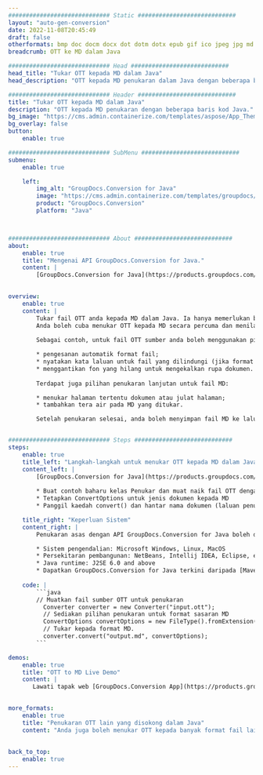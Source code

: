 ```yaml
---
############################# Static ############################
layout: "auto-gen-conversion"
date: 2022-11-08T20:45:49
draft: false
otherformats: bmp doc docm docx dot dotm dotx epub gif ico jpeg jpg md odt ott pdf png psd rtf tex tif tiff txt xps
breadcrumb: OTT ke MD dalam Java

############################# Head ############################
head_title: "Tukar OTT kepada MD dalam Java"
head_description: "OTT kepada MD penukaran dalam Java dengan beberapa baris kod. Tukar lebih 160 format fail menggunakan API penukaran dokumen GroupDocs untuk Java"

############################# Header ############################
title: "Tukar OTT kepada MD dalam Java"
description: "OTT kepada MD penukaran dengan beberapa baris kod Java."
bg_image: "https://cms.admin.containerize.com/templates/aspose/App_Themes/V3/images/bg/header1.png"
bg_overlay: false
button:
    enable: true

############################# SubMenu ############################
submenu:
    enable: true

    left:
        img_alt: "GroupDocs.Conversion for Java"
        image: "https://cms.admin.containerize.com/templates/groupdocs/images/product-logos/90x90-noborder/groupdocs-conversion-java.png"
        product: "GroupDocs.Conversion"
        platform: "Java"



############################# About ############################
about:
    enable: true
    title: "Mengenai API GroupDocs.Conversion for Java."
    content: |
        [GroupDocs.Conversion for Java](https://products.groupdocs.com/conversion/java/) ialah API penukaran format fail lanjutan untuk menukar antara imej popular dan format dokumen seperti Microsoft Office, OpenDocument, PDF, HTML, e-mel, CAD. dan banyak lagi dengan hanya beberapa baris kod. API asli secara automatik mengesan format dokumen asal dan menawarkan banyak pilihan untuk menyesuaikan dokumen yang ditukar. Bersama-sama dengan fungsi mengekstrak maklumat daripada dokumen, ia juga menyokong caching hasil penukaran ke cakera tempatan secara lalai. Walau bagaimanapun, sebarang jenis storan cache boleh disokong dengan melaksanakan antara muka yang sesuai - Amazon S3, Dropbox, Google Drive, Windows Azure, Reddis atau mana-mana yang lain.
    

overview:
    enable: true
    content: |
        Tukar fail OTT anda kepada MD dalam Java. Ia hanya memerlukan beberapa baris kod Java pada mana-mana platform pilihan anda, seperti Windows, Linux, macOS.
        Anda boleh cuba menukar OTT kepada MD secara percuma dan menilai kualiti hasil penukaran. Bersama-sama dengan skrip penukaran fail mudah, anda boleh mencuba pilihan yang lebih canggih untuk memuatkan fail sumber OTT dan menyimpan output MD. 
        
        Sebagai contoh, untuk fail OTT sumber anda boleh menggunakan pilihan pemuatan berikut:

        * pengesanan automatik format fail;
        * nyatakan kata laluan untuk fail yang dilindungi (jika format fail menyokongnya);
        * menggantikan fon yang hilang untuk mengekalkan rupa dokumen.
        
        Terdapat juga pilihan penukaran lanjutan untuk fail MD:

        * menukar halaman tertentu dokumen atau julat halaman;
        * tambahkan tera air pada MD yang ditukar.

        Setelah penukaran selesai, anda boleh menyimpan fail MD ke laluan fail setempat anda atau ke mana-mana storan pihak ketiga seperti FTP, Amazon S3, Google Drive, Dropbox dll. Sila ambil perhatian - untuk menukar OTT kepada MD, anda tidak perlu memasang sebarang perisian tambahan, seperti MS Office, Open Office, Adobe Acrobat Reader dsb.


############################# Steps ############################
steps:
    enable: true
    title_left: "Langkah-langkah untuk menukar OTT kepada MD dalam Java"
    content_left: |
        [GroupDocs.Conversion for Java](https://products.groupdocs.com/conversion/java/) membenarkan pembangun menukar fail OTT kepada MD dengan mudah dengan beberapa baris kod.
        
        * Buat contoh baharu kelas Penukar dan muat naik fail OTT dengan laluan penuh
        * Tetapkan ConvertOptions untuk jenis dokumen kepada MD
        * Panggil kaedah convert() dan hantar nama dokumen (laluan penuh) dan format (MD) sebagai parameter

    title_right: "Keperluan Sistem"
    content_right: |
        Penukaran asas dengan API GroupDocs.Conversion for Java boleh dilakukan dengan hanya beberapa baris kod. API kami disokong pada semua platform dan sistem pengendalian utama. Sebelum melaksanakan kod di bawah, pastikan anda mempunyai prasyarat berikut dipasang pada sistem anda.

        * Sistem pengendalian: Microsoft Windows, Linux, MacOS
        * Persekitaran pembangunan: NetBeans, Intellij IDEA, Eclipse, etc.
        * Java runtime: J2SE 6.0 and above
        * Dapatkan GroupDocs.Conversion for Java terkini daripada [Maven](https://repository.groupdocs.com/webapp/#/artifacts/browse/tree/General/repo/com/groupdocs/groupdocs-conversion)
         
    code: |
        ```java    
        // Muatkan fail sumber OTT untuk penukaran
          Converter converter = new Converter("input.ott");
          // Sediakan pilihan penukaran untuk format sasaran MD
          ConvertOptions convertOptions = new FileType().fromExtension("md").getConvertOptions();
          // Tukar kepada format MD.
          converter.convert("output.md", convertOptions);
        ```

demos:
    enable: true
    title: "OTT to MD Live Demo"
    content: |
       Lawati tapak web [GroupDocs.Conversion App](https://products.groupdocs.app/conversion/family) kami dan cuba OTT kepada MD penukaran sekarang. Demo percuma mempunyai faedah berikut
          

more_formats:
    enable: true
    title: "Penukaran OTT lain yang disokong dalam Java"
    content: "Anda juga boleh menukar OTT kepada banyak format fail lain. Sila lihat senarai di bawah."
       
       
back_to_top:
    enable: true
---
```

